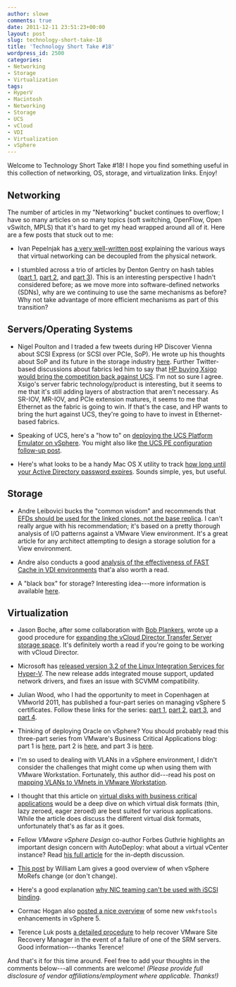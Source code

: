```yaml
---
author: slowe
comments: true
date: 2011-12-11 23:51:23+00:00
layout: post
slug: technology-short-take-18
title: 'Technology Short Take #18'
wordpress_id: 2500
categories:
- Networking
- Storage
- Virtualization
tags:
- HyperV
- Macintosh
- Networking
- Storage
- UCS
- vCloud
- VDI
- Virtualization
- vSphere
---
```


Welcome to Technology Short Take #18! I hope you find something useful in this collection of networking, OS, storage, and virtualization links. Enjoy!

## Networking

The number of articles in my "Networking" bucket continues to overflow; I have so many articles on so many topics (soft switching, OpenFlow, Open vSwitch, MPLS) that it's hard to get my head wrapped around all of it. Here are a few posts that stuck out to me:

* Ivan Pepelnjak has [a very well-written post](http://blog.ioshints.info/2011/12/decouple-virtual-networking-from.html) explaining the various ways that virtual networking can be decoupled from the physical network.

* I stumbled across a trio of articles by Denton Gentry on hash tables ([part 1](http://codingrelic.geekhold.com/2011/06/hash-tables-versus-cams.html), [part 2](http://codingrelic.geekhold.com/2011/06/care-and-feeding-of-hash-engines.html), and [part 3](http://codingrelic.geekhold.com/2011/06/ternary-hashing.html)). This is an interesting perspective I hadn't considered before; as we move more into software-defined networks (SDNs), why are we continuing to use the same mechanisms as before? Why not take advantage of more efficient mechanisms as part of this transition?

## Servers/Operating Systems

* Nigel Poulton and I traded a few tweets during HP Discover Vienna about SCSI Express (or SCSI over PCIe, SoP). He wrote up his thoughts about SoP and its future in the storage industry [here](http://blog.nigelpoulton.com/ive-seen-the-future-of-ssd-arrays/). Further Twitter-based discussions about fabrics led him to say that [HP buying Xsigo would bring the competition back against UCS](http://blog.nigelpoulton.com/xsigo-would-seriously-up-hps-game/). I'm not so sure I agree. Xsigo's server fabric technology/product is interesting, but it seems to me that it's still adding layers of abstraction that aren't necessary. As SR-IOV, MR-IOV, and PCIe extension matures, it seems to me that Ethernet as the fabric is going to win. If that's the case, and HP wants to bring the hurt against UCS, they're going to have to invest in Ethernet-based fabrics.

* Speaking of UCS, here's a "how to" on [deploying the UCS Platform Emulator on vSphere](http://www.vspecialist.co.uk/deploying-cisco-ucs-platform-emulator-2-0-on-vsphere/). You might also like [the UCS PE configuration follow-up post](http://www.vspecialist.co.uk/configuring-cisco-ucs-platform-emulator-v2-0-on-vsphere/).

* Here's what looks to be a handy Mac OS X utility to track [how long until your Active Directory password expires](http://yourmacguy.wordpress.com/adpassmon/). Sounds simple, yes, but useful.

## Storage

* Andre Leibovici bucks the "common wisdom" and recommends that [EFDs should be used for the linked clones, not the base replica](http://myvirtualcloud.net/?p=2513). I can't really argue with his recommendation; it's based on a pretty thorough analysis of I/O patterns against a VMware View environment. It's a great article for any  architect attempting to design a storage solution for a View environment.

* Andre also conducts a good [analysis of the effectiveness of FAST Cache in VDI environments](http://myvirtualcloud.net/?p=2502) that'a also worth a read.

* A "black box" for storage? Interesting idea---more information is available [here](http://www.virtualpro.co.uk/2011/12/07/recoverpoint-and-axxana-async-replication-with-zero-data-loss/).

## Virtualization

* Jason Boche, after some collaboration with [Bob Plankers](http://lonesysadmin.net/), wrote up a good procedure for [expanding the vCloud Director Transfer Server storage space](http://www.boche.net/blog/index.php/2011/12/05/expanding-vcloud-director-transfer-server-storage/). It's definitely worth a read if you're going to be working with vCloud Director.

* Microsoft has [released version 3.2 of the Linux Integration Services for Hyper-V](http://blogs.msdn.com/b/virtual_pc_guy/archive/2011/12/02/linux-integration-services-version-v3-2-for-hyper-v-now-available.aspx). The new release adds integrated mouse support, updated network drivers, and fixes an issue with SCVMM compatibility.

* Julian Wood, who I had the opportunity to meet in Copenhagen at VMworld 2011, has published a four-part series on managing vSphere 5 certificates. Follow these links for the series: [part 1](http://www.wooditwork.com/?p=2668), [part 2](http://www.wooditwork.com/?p=2671), [part 3](http://www.wooditwork.com/?p=2674), and [part 4](http://www.wooditwork.com/?p=2677).

* Thinking of deploying Oracle on vSphere? You should probably read this three-part series from VMware's Business Critical Applications blog: part 1 is [here](http://blogs.vmware.com/apps/2011/12/oracle-databases-on-vmware-vsphere.html), part 2 is [here](http://blogs.vmware.com/apps/2011/12/oracle-databases-on-vmware-vsphere-part2.html), and part 3 is [here](http://blogs.vmware.com/apps/2011/12/oracle-databases-on-vmware-vsphere-part3.html).

* I'm so used to dealing with VLANs in a vSphere environment, I didn't consider the challenges that might come up when using them with VMware Workstation. Fortunately, this author did---read his post on [mapping VLANs to VMnets in VMware Workstation](http://brandonjcarroll.com/using-vlans-with-vmware-workstation/).

* I thought that this article on [virtual disks with business critical applications](http://blogs.vmware.com/apps/2011/11/using-virtual-disks-for-business-critical-apps-storage.html) would be a deep dive on which virtual disk formats (thin, lazy zeroed, eager zeroed) are best suited for various applications. While the article does discuss the different virtual disk formats, unfortunately that's as far as it goes.

* Fellow _VMware vSphere Design_ co-author Forbes Guthrie highlights an important design concern with AutoDeploy: what about a virtual vCenter instance? Read [his full article](http://www.vreference.com/2011/12/05/auto-deploy-design-concern/) for the in-depth discussion.

* [This post](http://www.virtuallyghetto.com/2011/11/when-do-vsphere-morefs-change.html) by William Lam gives a good overview of when vSphere MoRefs change (or don't change).

* Here's a good explanation [why NIC teaming can't be used with iSCSI binding](http://blogs.vmware.com/vsphere/2011/12/nic-teaming-iscsi-binding.html).

* Cormac Hogan also [posted a nice overview](http://blogs.vmware.com/vsphere/2011/12/nice-vmkfstools-feature-for-extents.html) of some new `vmkfstools` enhancements in vSphere 5.

* Terence Luk posts [a detailed procedure](http://terenceluk.blogspot.com/2011/12/recovery-of-vmware-srms-site-recovery.html) to help recover VMware Site Recovery Manager in the event of a failure of one of the SRM servers. Good information---thanks Terence!

And that's it for this time around. Feel free to add your thoughts in the comments below---all comments are welcome! _(Please provide full disclosure of vendor affiliations/employment where applicable. Thanks!)_
